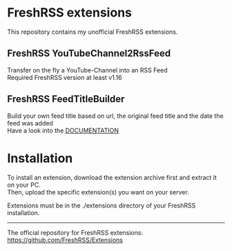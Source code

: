 # FreshRSS extensions
This repository contains my unofficial FreshRSS extensions.

## FreshRSS YouTubeChannel2RssFeed
Transfer on the fly a YouTube-Channel into an RSS Feed\
Required FreshRSS version at least v1.16

## FreshRSS FeedTitleBuilder
Build your own feed title based on url, the original feed title and the date the feed was added\
Have a look into the [DOCUMENTATION](https://github.com/cn-tools/cntools_FreshRssExtensions/tree/master/xExtension-FeedTitleBuilder)

# Installation

To install an extension, download the extension archive first and extract it on your PC.\
Then, upload the specific extension(s) you want on your server. 

Extensions must be in the ./extensions directory of your FreshRSS installation.

---

The official repository for FreshRSS extensions: https://github.com/FreshRSS/Extensions